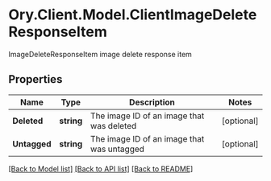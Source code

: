 # Ory.Client.Model.ClientImageDeleteResponseItem
ImageDeleteResponseItem image delete response item

## Properties

Name | Type | Description | Notes
------------ | ------------- | ------------- | -------------
**Deleted** | **string** | The image ID of an image that was deleted | [optional] 
**Untagged** | **string** | The image ID of an image that was untagged | [optional] 

[[Back to Model list]](../README.md#documentation-for-models) [[Back to API list]](../README.md#documentation-for-api-endpoints) [[Back to README]](../README.md)

